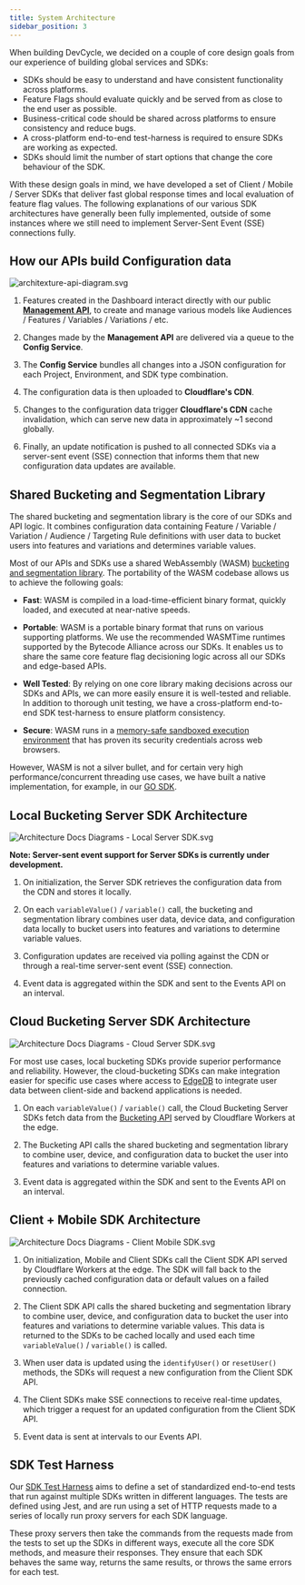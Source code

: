 ```yaml
---
title: System Architecture
sidebar_position: 3
---
```


When building DevCycle, we decided on a couple of core design goals from our experience of building global services and SDKs:
- SDKs should be easy to understand and have consistent functionality across platforms.
- Feature Flags should evaluate quickly and be served from as close to the end user as possible.
- Business-critical code should be shared across platforms to ensure consistency and reduce bugs.
- A cross-platform end-to-end test-harness is required to ensure SDKs are working as expected. 
- SDKs should limit the number of start options that change the core behaviour of the SDK.

With these design goals in mind, we have developed a set of Client / Mobile / Server SDKs that deliver 
fast global response times and local evaluation of feature flag values. The following explanations of our
various SDK architectures have generally been fully implemented, outside of some instances where we still 
need to implement Server-Sent Event (SSE) connections fully.

## How our APIs build Configuration data

![architexture-api-diagram.svg](/architexture-api-diagram.svg)

1. Features created in the Dashboard interact directly with our public **[Management API](/management-api/)**, 
to create and manage various models like Audiences / Features / Variables / Variations / etc.

2. Changes made by the **Management API** are delivered via a queue to the **Config Service**. 

3. The **Config Service** bundles all changes into a JSON configuration for each Project, Environment, 
and SDK type combination.

4. The configuration data is then uploaded to **Cloudflare's CDN**.

5. Changes to the configuration data trigger **Cloudflare's CDN** cache invalidation, 
which can serve new data in approximately ~1 second globally.

6. Finally, an update notification is pushed to all connected SDKs via a server-sent event (SSE) connection
that informs them that new configuration data updates are available.

## Shared Bucketing and Segmentation Library

The shared bucketing and segmentation library is the core of our SDKs and API logic. It combines configuration data 
containing Feature / Variable / Variation / Audience / Targeting Rule definitions with user data to bucket users into 
features and variations and determines variable values.

Most of our APIs and SDKs use a shared WebAssembly (WASM) 
[bucketing and segmentation library](https://github.com/DevCycleHQ/js-sdks/tree/main/lib/shared/bucketing-assembly-script). 
The portability of the WASM codebase allows us to achieve the following goals:

- **Fast**: WASM is compiled in a load-time-efficient binary format, quickly loaded, and executed at near-native speeds.

- **Portable**: WASM is a portable binary format that runs on various supporting platforms. 
We use the recommended WASMTime runtimes supported by the Bytecode Alliance across our SDKs. 
It enables us to share the same core feature flag decisioning logic across all our SDKs and edge-based APIs.

- **Well Tested**: By relying on one core library making decisions across our SDKs and APIs, 
we can more easily ensure it is well-tested and reliable. In addition to thorough unit testing, 
we have a cross-platform end-to-end SDK test-harness to ensure platform consistency.

- **Secure**: WASM runs in a [memory-safe sandboxed execution environment](https://webassembly.org/docs/security/)
that has proven its security credentials across web browsers.

However, WASM is not a silver bullet, and for certain very high performance/concurrent threading use cases, 
we have built a native implementation, for example, in our [GO SDK](https://github.com/DevCycleHQ/go-server-sdk).

## Local Bucketing Server SDK Architecture

![Architecture Docs Diagrams - Local Server SDK.svg](/architecture-docs-diagrams-local-server-sdk.svg)

**Note: Server-sent event support for Server SDKs is currently under development.**

1. On initialization, the Server SDK retrieves the configuration data from the CDN and stores it locally.

2. On each `variableValue()` / `variable()` call, the bucketing and segmentation library combines user data, device data, 
and configuration data locally to bucket users into features and variations to determine variable values.

3. Configuration updates are received via polling against the CDN or through a real-time server-sent event (SSE) connection.

4. Event data is aggregated within the SDK and sent to the Events API on an interval.

## Cloud Bucketing Server SDK Architecture

![Architecture Docs Diagrams - Cloud Server SDK.svg](/architecture-docs-diagrams-cloud-server-sdk.svg)

For most use cases, local bucketing SDKs provide superior performance and reliability.
However, the cloud-bucketing SDKs can make integration easier for specific use cases where access to
[EdgeDB](/extras/edgedb) to integrate user data between client-side and backend applications is needed.

1. On each `variableValue()` / `variable()` call, the Cloud Bucketing Server SDKs fetch data from the 
[Bucketing API](/bucketing-api/) served by Cloudflare Workers at the edge.

2. The Bucketing API calls the shared bucketing and segmentation library to combine user, device, 
and configuration data to bucket the user into features and variations to determine variable values.

3. Event data is aggregated within the SDK and sent to the Events API on an interval.

## Client + Mobile SDK Architecture

![Architecture Docs Diagrams - Client Mobile SDK.svg](/architecture-docs-diagrams-client-mobile-sdk.svg)

1. On initialization, Mobile and Client SDKs call the Client SDK API served by Cloudflare Workers at the edge. 
The SDK will fall back to the previously cached configuration data or default values on a failed connection.

2. The Client SDK API calls the shared bucketing and segmentation library to combine user, device, 
and configuration data to bucket the user into features and variations to determine variable values. 
This data is returned to the SDKs to be cached locally and used each time `variableValue()` / `variable()` is called.

3. When user data is updated using the `identifyUser()` or `resetUser()` methods, the SDKs will 
request a new configuration from the Client SDK API.

4. The Client SDKs make SSE connections to receive real-time updates, which trigger a request for an 
updated configuration from the Client SDK API.

5. Event data is sent at intervals to our Events API.

## SDK Test Harness

Our [SDK Test Harness](https://github.com/DevCycleHQ/test-harness) aims to define a set of standardized end-to-end tests 
that run against multiple SDKs written in different languages. The tests are defined using Jest, and are run using 
a set of HTTP requests made to a series of locally run proxy servers for each SDK language.

These proxy servers then take the commands from the requests made from the tests to set up the SDKs in different ways, 
execute all the core SDK methods, and measure their responses. They ensure that each SDK behaves the same way, 
returns the same results, or throws the same errors for each test.

